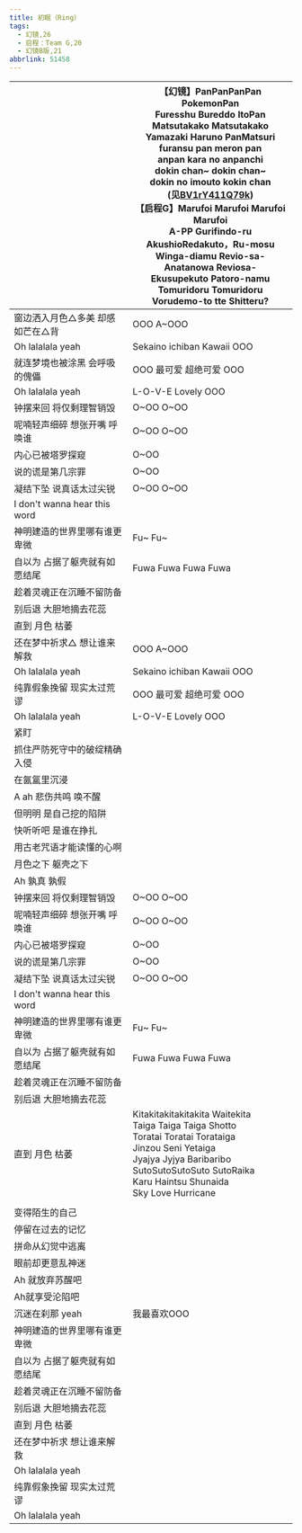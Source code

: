 ```yaml
---
title: 初眠（Ring）
tags:
  - 幻镜,26
  - 启程：Team G,20
  - 幻镜B版,21
abbrlink: 51458
---
```

|      |【幻镜】PanPanPanPan PokemonPan<br>Furesshu Bureddo ItoPan<br>Matsutakako Matsutakako<br>Yamazaki Haruno PanMatsuri<br>furansu pan meron pan<br>anpan kara no anpanchi<br>dokin chan~ dokin chan~<br>dokin no imouto kokin chan<br>(见[BV1rY411Q79k](https://www.bilibili.com/video/BV1rY411Q79k))<br>【启程G】Marufoi Marufoi Marufoi Marufoi<br>A-PP Gurifindo-ru<br>AkushioRedakuto，Ru-mosu<br>Winga-diamu Revio-sa-<br>Anatanowa Reviosa-<br>Ekusupekuto Patoro-namu<br>Tomuridoru Tomuridoru<br>Vorudemo-to tte Shitteru?|
|--|--|
|窗边洒入月色△多美 却感如芒在△背|OOO A~OOO|
|Oh lalalala yeah|Sekaino ichiban Kawaii OOO|
|就连梦境也被涂黑 会呼吸的傀儡|OOO 最可爱 超绝可爱 OOO|
|Oh lalalala yeah|L-O-V-E Lovely OOO|
|钟摆来回 将仅剩理智销毁|O~OO O~OO|
|呢喃轻声细碎 想张开嘴 呼唤谁|O~OO O~OO|
|内心已被塔罗探窥|O~OO |
|说的谎是第几宗罪|O~OO |
|凝结下坠 说真话太过尖锐|O~OO O~OO|
|I don't wanna hear this word|      |
|神明建造的世界里哪有谁更卑微|Fu~ Fu~|
|自以为 占据了躯壳就有如愿结尾|Fuwa Fuwa Fuwa Fuwa|
|趁着灵魂正在沉睡不留防备|      |
|别后退 大胆地摘去花蕊|      |
|直到 月色 枯萎|      |
|还在梦中祈求△ 想让谁来解救|OOO A~OOO|
|Oh lalalala yeah|Sekaino ichiban Kawaii OOO|
|纯靠假象挽留 现实太过荒谬|OOO 最可爱 超绝可爱 OOO|
|Oh lalalala yeah|L-O-V-E Lovely OOO|
|紧盯|      |
|抓住严防死守中的破绽精确入侵|      |
|在氤氲里沉浸|      |
|A ah 悲伤共鸣 唤不醒|      |
|但明明 是自己挖的陷阱|      |
|快听听吧 是谁在挣扎|      |
|用古老咒语才能读懂的心啊|      |
|月色之下 躯壳之下|      |
|Ah 孰真 孰假|      |
|钟摆来回 将仅剩理智销毁|O~OO O~OO|
|呢喃轻声细碎 想张开嘴 呼唤谁|O~OO O~OO|
|内心已被塔罗探窥|O~OO |
|说的谎是第几宗罪|O~OO |
|凝结下坠 说真话太过尖锐|O~OO O~OO|
|I don't wanna hear this word|      |
|神明建造的世界里哪有谁更卑微|Fu~ Fu~|
|自以为 占据了躯壳就有如愿结尾|Fuwa Fuwa Fuwa Fuwa|
|趁着灵魂正在沉睡不留防备|      |
|别后退 大胆地摘去花蕊|      |
|直到 月色 枯萎|Kitakitakitakitakita Waitekita<br>Taiga Taiga Taiga Shotto<br>Toratai Toratai Torataiga<br>Jinzou Seni Yetaiga<br>Jyajya Jyjya Baribaribo<br>SutoSutoSutoSuto SutoRaika<br>Karu Haintsu Shunaida<br>Sky Love Hurricane|
|      |      |
|变得陌生的自己|      |
|停留在过去的记忆|      |
|拼命从幻觉中逃离|      |
|眼前却更意乱神迷|      |
|Ah 就放弃苏醒吧|      |
|Ah就享受沦陷吧|      |
|沉迷在刹那 yeah|我最喜欢OOO|
|神明建造的世界里哪有谁更卑微|      |
|自以为 占据了躯壳就有如愿结尾|      |
|趁着灵魂正在沉睡不留防备|      |
|别后退 大胆地摘去花蕊|      |
|直到 月色 枯萎|      |
|还在梦中祈求 想让谁来解救|      |
|Oh lalalala yeah|      |
|纯靠假象挽留 现实太过荒谬|      |
|Oh lalalala yeah|      |